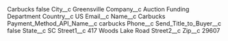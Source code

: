 <?xml version="1.0" encoding="UTF-8"?>
<CustomMetadata xmlns="http://soap.sforce.com/2006/04/metadata" xmlns:xsi="http://www.w3.org/2001/XMLSchema-instance" xmlns:xsd="http://www.w3.org/2001/XMLSchema">
    <label>Carbucks</label>
    <protected>false</protected>
    <values>
        <field>City__c</field>
        <value xsi:type="xsd:string">Greensville</value>
    </values>
    <values>
        <field>Company__c</field>
        <value xsi:type="xsd:string">Auction Funding Department</value>
    </values>
    <values>
        <field>Country__c</field>
        <value xsi:type="xsd:string">US</value>
    </values>
    <values>
        <field>Email__c</field>
        <value xsi:nil="true"/>
    </values>
    <values>
        <field>Name__c</field>
        <value xsi:type="xsd:string">Carbucks</value>
    </values>
    <values>
        <field>Payment_Method_API_Name__c</field>
        <value xsi:type="xsd:string">carbucks</value>
    </values>
    <values>
        <field>Phone__c</field>
        <value xsi:nil="true"/>
    </values>
    <values>
        <field>Send_Title_to_Buyer__c</field>
        <value xsi:type="xsd:boolean">false</value>
    </values>
    <values>
        <field>State__c</field>
        <value xsi:type="xsd:string">SC</value>
    </values>
    <values>
        <field>Street1__c</field>
        <value xsi:type="xsd:string">417 Woods Lake Road</value>
    </values>
    <values>
        <field>Street2__c</field>
        <value xsi:nil="true"/>
    </values>
    <values>
        <field>Zip__c</field>
        <value xsi:type="xsd:string">29607</value>
    </values>
</CustomMetadata>
